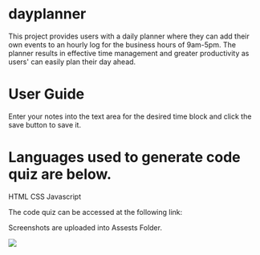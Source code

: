# dayplanner

This project provides users with a daily planner where they can add their own events to an hourly log for the business hours of 9am-5pm. The planner results in effective time management and greater productivity as users' can easily plan their day ahead.

# User Guide

Enter your notes into the text area for the desired time block and click the save button to save it.

# Languages used to generate code quiz are below.

HTML
CSS
Javascript

The code quiz can be accessed at the following link: 

Screenshots are uploaded into Assests Folder.

![](images/Dayplanner_BookTime.png)


